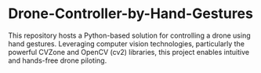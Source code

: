 # Drone-Controller-by-Hand-Gestures
This repository hosts a Python-based solution for controlling a drone using hand gestures. Leveraging computer vision technologies, particularly the powerful CVZone and OpenCV (cv2) libraries, this project enables intuitive and hands-free drone piloting.
